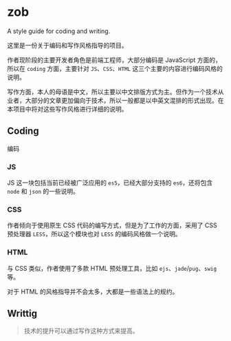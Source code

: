# zob

A style guide for coding and writing.

这里是一份关于编码和写作风格指导的项目。

作者现阶段的主要开发者角色是前端工程师，大部分编码是 JavaScript 方面的，所以在 `coding` 方面，主要针对 `JS`、`CSS`、`HTML` 这三个主要的内容进行编码风格的说明。

写作方面，本人的母语是中文，所以主要以中文排版方式为主。但作为一个技术从业者，大部分的文章更加偏向于技术，所以一般都是以中英文混排的形式出现。在本项目中将对这些写作风格进行详细的说明。

## Coding

编码

### JS

JS 这一块包括当前已经被广泛应用的 `es5`，已经大部分支持的 `es6`，还将包含 `node` 和 `json` 的一些说明。

### CSS

作者倾向于使用原生 CSS 代码的编写方式，但是为了工作的方面，采用了 CSS 预处理器 `LESS`，所以这个模块也对 `LESS` 的编码风格做一个说明。

### HTML

与 CSS 类似，作者使用了多款 HTML 预处理工具，比如 `ejs`、`jade`/`pug`、`swig`等。

对于 HTML 的风格指导并不会太多，大都是一些语法上的规约。

## Writtig

> 技术的提升可以通过写作这种方式来提高。





